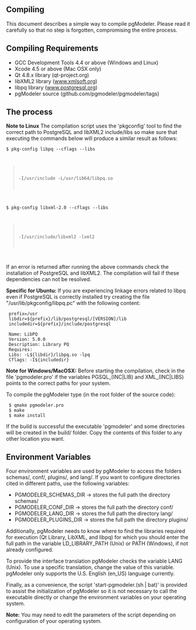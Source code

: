 Compiling
---------

This document describes a simple way to compile pgModeler. Please read it carefully so that no step is forgotten, compromising the entire process.

Compiling Requirements
-------------------------

* GCC Development Tools 4.4 or above (Windows and Linux)
* Xcode 4.5 or above (Mac OSX only)
* Qt 4.8.x library (qt-project.org)
* libXML2 library (www.xmlsoft.org)
* libpq library (www.postgresql.org)
* pgModeler source (github.com/pgmodeler/pgmodeler/tags)

The process
-----------

<strong>Note to Linux</strong> The compilation script uses the 'pkgconfig' tool to find the correct path to PostgreSQL and libXML2 include/libs so make sure that executing the commands below will produce a similar result as follows:

<code>$ pkg-config libpq --cflags  --libs
> -I/usr/include -L/usr/lib64/libpq.so
</code>

<code>$ pkg-config libxml-2.0 --cflags --libs
> -I/usr/include/libxml2  -lxml2
</code>

If an error is returned after running the above commands check the installation of PostgreSQL and libXML2. The compilation will fail if these dependencies can not be resolved.

<strong>Specific for Ubuntu:</strong> If you are experiencing linkage errors related to libpq even if PostgreSQL is correctly installed try creating the file "/usr/lib/pkgconfig/libpq.pc" with the following content:

     prefix=/usr
     libdir=${prefix}/lib/postgresql/[VERSION]/lib
     includedir=${prefix}/include/postgresql

     Name: LibPQ
     Version: 5.0.0
     Description: Library PQ
     Requires:
     Libs: -L${libdir}/libpq.so -lpq
     Cflags: -I${includedir}

<strong>Note for Windows/MacOSX:</strong> Before starting the compilation, check in the file 'pgmodeler.pro' if the variables PGSQL_(INC|LIB) and XML_(INC|LIBS) points to the correct paths for your system.

To compile the pgModeler type (in the root folder of the source code):

     $ qmake pgmodeler.pro
     $ make
     $ make install

If the build is successful the executable 'pgmodeler' and some directories will be created in the build/ folder. Copy the contents of this folder to any other location you want.

Environment Variables
---------------------

Four environment variables are used by pgModeler to access the folders schemas/, conf/, plugins/, and lang/. If you want to configure directories cited in different paths, use the following variables:

* PGMODELER_SCHEMAS_DIR -> stores the full path the directory schemas/
* PGMODELER_CONF_DIR -> stores the full path the directory conf/
* PGMODELER_LANG_DIR -> stores the full path the directory lang/
* PGMODELER_PLUGINS_DIR -> stores the full path the directory plugins/

Additionally, pgModeler needs to know where to find the libraries required for execution (Qt Library, LibXML, and libpq) for which you should enter the full path in the variable LD_LIBRARY_PATH (Unix) or PATH (Windows), if not already configured.

To provide the interface translation pgModeler checks the variable LANG (Unix). To use a specific translation, change the value of this variable. pgModeler only supports the U.S. English (en_US) language currently.

Finally, as a convenience, the script 'start-pgmodeler.(sh | bat)' is provided to assist the initialization of pgModeler so it is not necessary to call the executable directly or change the environment variables on your operating system.

<strong>Note:</strong> You may need to edit the parameters of the script depending on configuration of your operating system.
